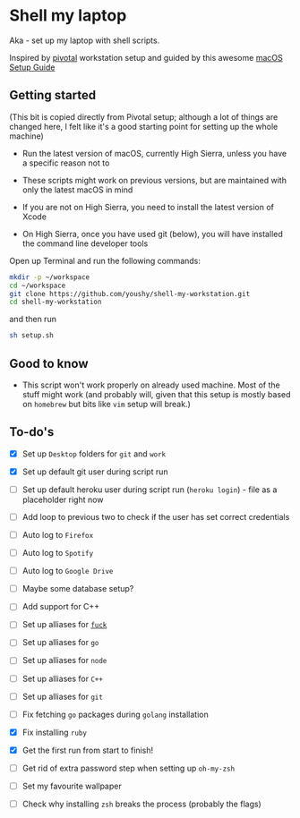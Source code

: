 # Shell my laptop

Aka - set up my laptop with shell scripts.

Inspired by [pivotal](https://github.com/youshy/workstation-setup) workstation setup and guided by this awesome [macOS Setup Guide](https://sourabhbajaj.com/mac-setup/)

## Getting started

(This bit is copied directly from Pivotal setup; although a lot of things are changed here, I felt like it's a good starting point for setting up the whole machine)

* Run the latest version of macOS, currently High Sierra, unless you have a specific reason not to

* These scripts might work on previous versions, but are maintained with only the latest macOS in mind

* If you are not on High Sierra, you need to install the latest version of Xcode

* On High Sierra, once you have used git (below), you will have installed the command line developer tools

Open up Terminal and run the following commands:

```bash
mkdir -p ~/workspace
cd ~/workspace
git clone https://github.com/youshy/shell-my-workstation.git
cd shell-my-workstation
```

and then run

```bash
sh setup.sh
```

## Good to know

* This script won't work properly on already used machine. Most of the stuff might work (and probably will, given that this setup is mostly based on `homebrew` but bits like `vim` setup will break.)

## To-do's

* [X] Set up `Desktop` folders for `git` and `work`

* [X] Set up default git user during script run

* [ ] Set up default heroku user during script run (`heroku login`) - file as a placeholder right now

* [ ] Add loop to previous two to check if the user has set correct credentials

* [ ] Auto log to `Firefox`

* [ ] Auto log to `Spotify`

* [ ] Auto log to `Google Drive`

* [ ] Maybe some database setup?

* [ ] Add support for C++

* [ ] Set up alliases for [`fuck`](https://github.com/nvbn/thefuck)

* [ ] Set up alliases for `go`

* [ ] Set up alliases for `node`

* [ ] Set up alliases for `C++`

* [ ] Set up alliases for `git`

* [ ] Fix fetching `go` packages during `golang` installation

* [X] Fix installing `ruby`

* [X] Get the first run from start to finish!

* [ ] Get rid of extra password step when setting up `oh-my-zsh`

* [ ] Set my favourite wallpaper

* [ ] Check why installing `zsh` breaks the process (probably the flags)
